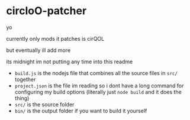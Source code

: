 # circloO-patcher
 
yo

currently only mods it patches is cirQOL

but eventually ill add more

its midnight im not putting any time into this readme

- `build.js` is the nodejs file that combines all the source files in `src/` together
- `project.json` is the file im reading so i dont have a long command for configuring my build options (literally just `node build` and it does the thing)
- `src/` is the source folder
- `bin/` is the output folder if you want to build it yourself